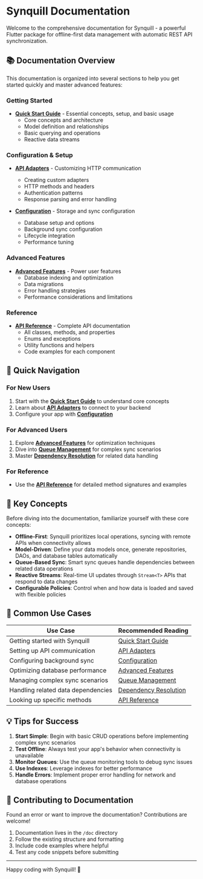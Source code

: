 # Synquill Documentation

Welcome to the comprehensive documentation for Synquill - a powerful Flutter package for offline-first data management with automatic REST API synchronization.

## 📚 Documentation Overview

This documentation is organized into several sections to help you get started quickly and master advanced features:

### Getting Started
- **[Quick Start Guide](guide.md)** - Essential concepts, setup, and basic usage
  - Core concepts and architecture
  - Model definition and relationships
  - Basic querying and operations
  - Reactive data streams

### Configuration & Setup
- **[API Adapters](api-adapters.md)** - Customizing HTTP communication
  - Creating custom adapters
  - HTTP methods and headers
  - Authentication patterns
  - Response parsing and error handling

- **[Configuration](configuration.md)** - Storage and sync configuration
  - Database setup and options
  - Background sync configuration
  - Lifecycle integration
  - Performance tuning

### Advanced Features
- **[Advanced Features](advanced-features.md)** - Power user features
  - Database indexing and optimization
  - Data migrations
  - Error handling strategies
  - Performance considerations and limitations

### Reference
- **[API Reference](api-reference.md)** - Complete API documentation
  - All classes, methods, and properties
  - Enums and exceptions
  - Utility functions and helpers
  - Code examples for each component

## 🚀 Quick Navigation

### For New Users
1. Start with the **[Quick Start Guide](guide.md)** to understand core concepts
2. Learn about **[API Adapters](api-adapters.md)** to connect to your backend
3. Configure your app with **[Configuration](configuration.md)**

### For Advanced Users
1. Explore **[Advanced Features](advanced-features.md)** for optimization techniques
2. Dive into **[Queue Management](advanced/queues.md)** for complex sync scenarios
3. Master **[Dependency Resolution](advanced/dependency-resolver.md)** for related data handling

### For Reference
- Use the **[API Reference](api-reference.md)** for detailed method signatures and examples

## 🎯 Key Concepts

Before diving into the documentation, familiarize yourself with these core concepts:

- **Offline-First**: Synquill prioritizes local operations, syncing with remote APIs when connectivity allows
- **Model-Driven**: Define your data models once, generate repositories, DAOs, and database tables automatically
- **Queue-Based Sync**: Smart sync queues handle dependencies between related data operations
- **Reactive Streams**: Real-time UI updates through `Stream<T>` APIs that respond to data changes
- **Configurable Policies**: Control when and how data is loaded and saved with flexible policies

## 🔧 Common Use Cases

| Use Case | Recommended Reading |
|----------|-------------------|
| Getting started with Synquill | [Quick Start Guide](guide.md) |
| Setting up API communication | [API Adapters](api-adapters.md) |
| Configuring background sync | [Configuration](configuration.md) |
| Optimizing database performance | [Advanced Features](advanced-features.md) |
| Managing complex sync scenarios | [Queue Management](advanced/queues.md) |
| Handling related data dependencies | [Dependency Resolution](advanced/dependency-resolver.md) |
| Looking up specific methods | [API Reference](api-reference.md) |

## 💡 Tips for Success

1. **Start Simple**: Begin with basic CRUD operations before implementing complex sync scenarios
2. **Test Offline**: Always test your app's behavior when connectivity is unavailable
3. **Monitor Queues**: Use the queue monitoring tools to debug sync issues
4. **Use Indexes**: Leverage indexes for better performance
5. **Handle Errors**: Implement proper error handling for network and database operations

## 🤝 Contributing to Documentation

Found an error or want to improve the documentation? Contributions are welcome!

1. Documentation lives in the `/doc` directory
2. Follow the existing structure and formatting
3. Include code examples where helpful
4. Test any code snippets before submitting

---

Happy coding with Synquill! 🚀
